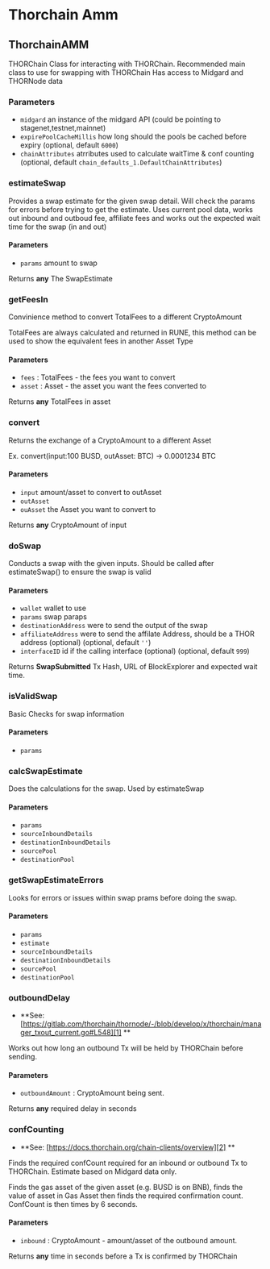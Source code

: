 # Thorchain Amm

<!-- Generated by documentation.js. Update this documentation by updating the source code. -->

## ThorchainAMM

THORChain Class for interacting with THORChain.
Recommended main class to use for swapping with THORChain
Has access to Midgard and THORNode data

### Parameters

-   `midgard`  an instance of the midgard API (could be pointing to stagenet,testnet,mainnet)
-   `expirePoolCacheMillis`  how long should the pools be cached before expiry (optional, default `6000`)
-   `chainAttributes`  atrributes used to calculate waitTime & conf counting (optional, default `chain_defaults_1.DefaultChainAttributes`)

### estimateSwap

Provides a swap estimate for the given swap detail. Will check the params for errors before trying to get the estimate.
Uses current pool data, works out inbound and outboud fee, affiliate fees and works out the expected wait time for the swap (in and out)

#### Parameters

-   `params`  amount to swap

Returns **any** The SwapEstimate

### getFeesIn

Convinience method to convert TotalFees to a different CryptoAmount

TotalFees are always calculated and returned in RUNE, this method can
be used to show the equivalent fees in another Asset Type

#### Parameters

-   `fees`  : TotalFees - the fees you want to convert
-   `asset`  : Asset - the asset you want the fees converted to

Returns **any** TotalFees in asset

### convert

Returns the exchange of a CryptoAmount to a different Asset

Ex. convert(input:100 BUSD, outAsset: BTC) -> 0.0001234 BTC

#### Parameters

-   `input`  amount/asset to convert to outAsset
-   `outAsset`  
-   `ouAsset`  the Asset you want to convert to

Returns **any** CryptoAmount of input

### doSwap

Conducts a swap with the given inputs. Should be called after estimateSwap() to ensure the swap is valid

#### Parameters

-   `wallet`  wallet to use
-   `params`  swap paraps
-   `destinationAddress`  were to send the output of the swap
-   `affiliateAddress`  were to send the affilate Address, should be a THOR address (optional) (optional, default `''`)
-   `interfaceID`  id if the calling interface (optional) (optional, default `999`)

Returns **SwapSubmitted** Tx Hash, URL of BlockExplorer and expected wait time.

### isValidSwap

Basic Checks for swap information

#### Parameters

-   `params`  

### calcSwapEstimate

Does the calculations for the swap.
Used by estimateSwap

#### Parameters

-   `params`  
-   `sourceInboundDetails`  
-   `destinationInboundDetails`  
-   `sourcePool`  
-   `destinationPool`  

### getSwapEstimateErrors

Looks for errors or issues within swap prams before doing the swap.

#### Parameters

-   `params`  
-   `estimate`  
-   `sourceInboundDetails`  
-   `destinationInboundDetails`  
-   `sourcePool`  
-   `destinationPool`  

### outboundDelay

-   **See: [https://gitlab.com/thorchain/thornode/-/blob/develop/x/thorchain/manager_txout_current.go#L548][1]
    **

Works out how long an outbound Tx will be held by THORChain before sending.

#### Parameters

-   `outboundAmount`  : CryptoAmount  being sent.

Returns **any** required delay in seconds

### confCounting

-   **See: [https://docs.thorchain.org/chain-clients/overview][2]
    **

Finds the required confCount required for an inbound or outbound Tx to THORChain. Estimate based on Midgard data only.

Finds the gas asset of the given asset (e.g. BUSD is on BNB), finds the value of asset in Gas Asset then finds the required confirmation count.
ConfCount is then times by 6 seconds.

#### Parameters

-   `inbound`  : CryptoAmount - amount/asset of the outbound amount.

Returns **any** time in seconds before a Tx is confirmed by THORChain

[1]: https://gitlab.com/thorchain/thornode/-/blob/develop/x/thorchain/manager_txout_current.go#L548

[2]: https://docs.thorchain.org/chain-clients/overview
